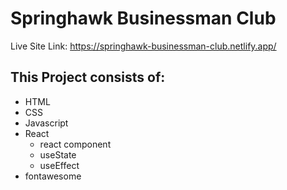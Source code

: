 # Springhawk Businessman Club

Live Site Link:
https://springhawk-businessman-club.netlify.app/

## This Project consists of:
- HTML
- CSS
- Javascript
- React
  - react component
  - useState
  - useEffect
- fontawesome

